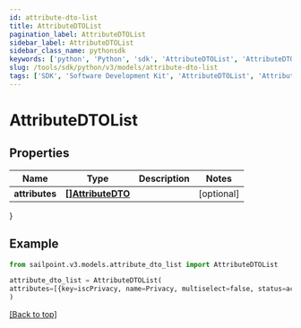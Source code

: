 ```yaml
---
id: attribute-dto-list
title: AttributeDTOList
pagination_label: AttributeDTOList
sidebar_label: AttributeDTOList
sidebar_class_name: pythonsdk
keywords: ['python', 'Python', 'sdk', 'AttributeDTOList', 'AttributeDTOList'] 
slug: /tools/sdk/python/v3/models/attribute-dto-list
tags: ['SDK', 'Software Development Kit', 'AttributeDTOList', 'AttributeDTOList']
---
```


# AttributeDTOList


## Properties

Name | Type | Description | Notes
------------ | ------------- | ------------- | -------------
**attributes** | [**[]AttributeDTO**](attribute-dto) |  | [optional] 
}

## Example

```python
from sailpoint.v3.models.attribute_dto_list import AttributeDTOList

attribute_dto_list = AttributeDTOList(
attributes=[{key=iscPrivacy, name=Privacy, multiselect=false, status=active, type=governance, objectTypes=[all], description=Specifies the level of privacy associated with an access item., values=[{value=public, name=Public, status=active}]}]
)

```
[[Back to top]](#) 


